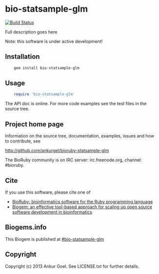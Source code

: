 # bio-statsample-glm

[![Build Status](https://secure.travis-ci.org/ankurgel/bioruby-statsample-glm.png)](http://travis-ci.org/ankurgel/bioruby-statsample-glm)

Full description goes here

Note: this software is under active development!

## Installation

```sh
    gem install bio-statsample-glm
```

## Usage

```ruby
    require 'bio-statsample-glm'
```

The API doc is online. For more code examples see the test files in
the source tree.
        
## Project home page

Information on the source tree, documentation, examples, issues and
how to contribute, see

  http://github.com/ankurgel/bioruby-statsample-glm

The BioRuby community is on IRC server: irc.freenode.org, channel: #bioruby.

## Cite

If you use this software, please cite one of
  
* [BioRuby: bioinformatics software for the Ruby programming language](http://dx.doi.org/10.1093/bioinformatics/btq475)
* [Biogem: an effective tool-based approach for scaling up open source software development in bioinformatics](http://dx.doi.org/10.1093/bioinformatics/bts080)

## Biogems.info

This Biogem is published at [#bio-statsample-glm](http://biogems.info/index.html)

## Copyright

Copyright (c) 2013 Ankur Goel. See LICENSE.txt for further details.

